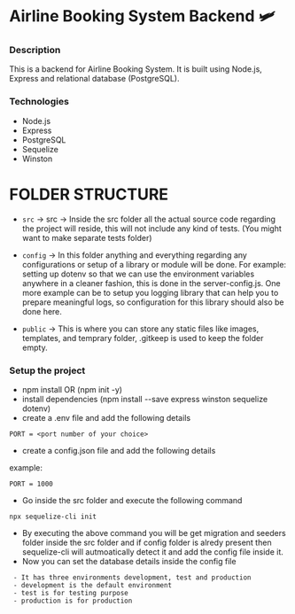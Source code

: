# Airline Booking System Backend 🛩️

### Description
This is a backend for Airline Booking System. It is built using Node.js, Express and relational database (PostgreSQL).

### Technologies
- Node.js
- Express
- PostgreSQL
- Sequelize
- Winston

# FOLDER STRUCTURE

- `src`  -> src -> Inside the src folder all the actual source code regarding the project will reside, this will not include any kind of tests. (You might want to make separate tests folder)

- `config`  ->  In this folder anything and everything regarding any configurations or setup of a library or module will be done. For example: setting up dotenv so that we can use the environment variables anywhere in a cleaner fashion, this is done in the server-config.js. One more example can be to setup you logging library that can help you to prepare meaningful logs, so configuration for this library should also be done here.

- `public`  ->  This is where you can store any static files like images, templates, and temprary folder, .gitkeep is used to keep the folder empty.

### Setup the project 

- npm install  OR  (npm init -y)
- install dependencies (npm install --save express winston sequelize dotenv)
- create a .env file and add the following details
```
PORT = <port number of your choice>
```
- create a config.json file and add the following details

example:
```
PORT = 1000
```
- Go inside the src folder and execute the following command
``` 
npx sequelize-cli init
```
- By executing the above command you will be get migration and seeders folder inside the src folder and if config folder is alredy present then sequelize-cli will autmoatically detect it and add the config file inside it.
- Now you can set the database details inside the config file
```
 - It has three environments development, test and production
 - development is the default environment
 - test is for testing purpose
 - production is for production
 ```




